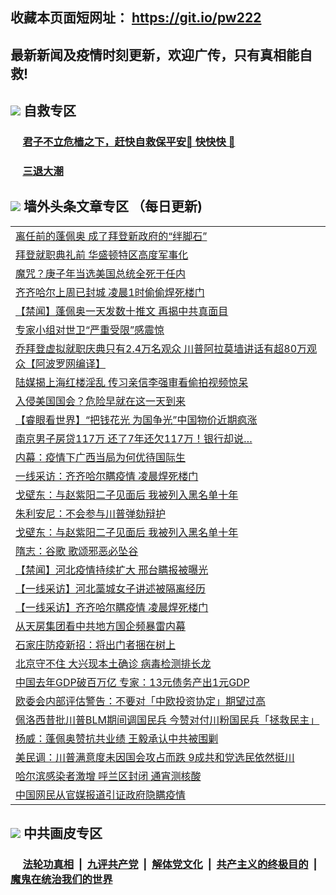 ## 收藏本页面短网址： https://git.io/pw222
## 最新新闻及疫情时刻更新，欢迎广传，只有真相能自救! 

## <img src="https://img.icons8.com/cute-clipart/2x/circled-right.png">  自救专区

 ### &nbsp;&nbsp;&nbsp;&nbsp; [君子不立危樯之下，赶快自救保平安🍎 快快快 📩](https://github.com/pwgy/td/blob/master/README.md)
 
 ### &nbsp;&nbsp;&nbsp;&nbsp; [三退大潮](https://is.gd/fCPoKo) 
 
## <img src="https://img.icons8.com/cute-clipart/2x/circled-right.png"> 墙外头条文章专区 （每日更新)

<Table>
<tr><td colspan="2" align="left"><a href="https://ucfwkpuu.xhuyd.press/?name=c1268433&key=encdeuyadochlaxz&from=pw2">离任前的蓬佩奥 成了拜登新政府的“绊脚石”</a></td></tr>
<tr><td colspan="2" align="left"><a href="https://ucfwkpuu.xhuyd.press/?name=c1268434&key=encdeuyadochlaxz&from=pw2">拜登就职典礼前 华盛顿特区高度军事化</a></td></tr>
<tr><td colspan="2" align="left"><a href="https://ucfwkpuu.xhuyd.press/?name=c1268408&key=encdeuyadochlaxz&from=pw2">魔咒？庚子年当选美国总统全死于任内</a></td></tr>
<tr><td colspan="2" align="left"><a href="https://ucfwkpuu.xhuyd.press/?name=c1268419&key=encdeuyadochlaxz&from=pw2">齐齐哈尔上周已封城 凌晨1时偷偷焊死楼门</a></td></tr>
<tr><td colspan="2" align="left"><a href="https://ucfwkpuu.xhuyd.press/?name=c1268357&key=encdeuyadochlaxz&from=pw2">【禁闻】蓬佩奥一天发数十推文 再揭中共真面目</a></td></tr>
<tr><td colspan="2" align="left"><a href="https://ucfwkpuu.xhuyd.press/?name=c1268410&key=encdeuyadochlaxz&from=pw2">专家小组对世卫“严重受限”感震惊</a></td></tr>
<tr><td colspan="2" align="left"><a href="https://ucfwkpuu.xhuyd.press/?name=c1268361&key=encdeuyadochlaxz&from=pw2">乔拜登虚拟就职庆典只有2.4万名观众 川普阿拉莫墙讲话有超80万观众【阿波罗网编译】</a></td></tr>
<tr><td colspan="2" align="left"><a href="https://ucfwkpuu.xhuyd.press/?name=c1268401&key=encdeuyadochlaxz&from=pw2">陆媒揭上海红楼淫乱 传习亲信李强审看偷拍视频惊呆</a></td></tr>
<tr><td colspan="2" align="left"><a href="https://ucfwkpuu.xhuyd.press/?name=c1268411&key=encdeuyadochlaxz&from=pw2">入侵美国国会？危险早就在这一天到来</a></td></tr>
<tr><td colspan="2" align="left"><a href="https://ucfwkpuu.xhuyd.press/?name=c1268360&key=encdeuyadochlaxz&from=pw2">【睿眼看世界】“把钱花光 为国争光”中国物价近期疯涨</a></td></tr>
<tr><td colspan="2" align="left"><a href="https://ucfwkpuu.xhuyd.press/?name=c1268370&key=encdeuyadochlaxz&from=pw2">南京男子房贷117万 还了7年还欠117万！银行却说…</a></td></tr>
<tr><td colspan="2" align="left"><a href="https://ucfwkpuu.xhuyd.press/?name=c1268430&key=encdeuyadochlaxz&from=pw2">内幕：疫情下广西当局为何优待国际生</a></td></tr>
<tr><td colspan="2" align="left"><a href="https://ucfwkpuu.xhuyd.press/?name=c1268447&key=encdeuyadochlaxz&from=pw2">一线采访：齐齐哈尔瞒疫情 凌晨焊死楼门</a></td></tr>
<tr><td colspan="2" align="left"><a href="https://ucfwkpuu.xhuyd.press/?name=c1268392&key=encdeuyadochlaxz&from=pw2">戈壁东：与赵紫阳二子见面后 我被列入黑名单十年</a></td></tr>
<tr><td colspan="2" align="left"><a href="https://ucfwkpuu.xhuyd.press/?name=c1268371&key=encdeuyadochlaxz&from=pw2">朱利安尼：不会参与川普弹劾辩护</a></td></tr>
<tr><td colspan="2" align="left"><a href="https://ucfwkpuu.xhuyd.press/?name=c1268438&key=encdeuyadochlaxz&from=pw2">戈壁东：与赵紫阳二子见面后 我被列入黑名单十年</a></td></tr>
<tr><td colspan="2" align="left"><a href="https://ucfwkpuu.xhuyd.press/?name=c1268418&key=encdeuyadochlaxz&from=pw2">隋志：谷歌 歌颂邪恶必坠谷</a></td></tr>
<tr><td colspan="2" align="left"><a href="https://ucfwkpuu.xhuyd.press/?name=c1268358&key=encdeuyadochlaxz&from=pw2">【禁闻】河北疫情持续扩大 邢台瞒报被曝光</a></td></tr>
<tr><td colspan="2" align="left"><a href="https://ucfwkpuu.xhuyd.press/?name=c1268436&key=encdeuyadochlaxz&from=pw2">【一线采访】河北藁城女子讲述被隔离经历</a></td></tr>
<tr><td colspan="2" align="left"><a href="https://ucfwkpuu.xhuyd.press/?name=c1268379&key=encdeuyadochlaxz&from=pw2">【一线采访】齐齐哈尔瞒疫情 凌晨焊死楼门</a></td></tr>
<tr><td colspan="2" align="left"><a href="https://ucfwkpuu.xhuyd.press/?name=c1268432&key=encdeuyadochlaxz&from=pw2">从天房集团看中共地方国企频暴雷内幕</a></td></tr>
<tr><td colspan="2" align="left"><a href="https://ucfwkpuu.xhuyd.press/?name=c1268404&key=encdeuyadochlaxz&from=pw2">石家庄防疫新招：将出门者捆在树上</a></td></tr>
<tr><td colspan="2" align="left"><a href="https://ucfwkpuu.xhuyd.press/?name=c1268405&key=encdeuyadochlaxz&from=pw2">北京守不住 大兴现本土确诊 病毒检测排长龙</a></td></tr>
<tr><td colspan="2" align="left"><a href="https://ucfwkpuu.xhuyd.press/?name=c1268407&key=encdeuyadochlaxz&from=pw2">中国去年GDP破百万亿 专家：13元债务产出1元GDP</a></td></tr>
<tr><td colspan="2" align="left"><a href="https://ucfwkpuu.xhuyd.press/?name=c1268388&key=encdeuyadochlaxz&from=pw2">欧委会内部评估警告：不要对「中欧投资协定」期望过高</a></td></tr>
<tr><td colspan="2" align="left"><a href="https://ucfwkpuu.xhuyd.press/?name=c1268396&key=encdeuyadochlaxz&from=pw2">佩洛西昔批川普BLM期间调国民兵 今赞对付川粉国民兵「拯救民主」</a></td></tr>
<tr><td colspan="2" align="left"><a href="https://ucfwkpuu.xhuyd.press/?name=c1268393&key=encdeuyadochlaxz&from=pw2">杨威：蓬佩奥赞抗共业绩 王毅承认中共被围剿</a></td></tr>
<tr><td colspan="2" align="left"><a href="https://ucfwkpuu.xhuyd.press/?name=c1268382&key=encdeuyadochlaxz&from=pw2">美民调：川普满意度未因国会攻占而跌 9成共和党选民依然挺川</a></td></tr>
<tr><td colspan="2" align="left"><a href="https://ucfwkpuu.xhuyd.press/?name=c1268406&key=encdeuyadochlaxz&from=pw2">哈尔滨感染者激增 呼兰区封闭 通宵测核酸</a></td></tr>
<tr><td colspan="2" align="left"><a href="https://ucfwkpuu.xhuyd.press/?name=c1268384&key=encdeuyadochlaxz&from=pw2">中国网民从官媒报道引证政府隐瞒疫情</a></td></tr>

 </Table>

## <img src="https://img.icons8.com/cute-clipart/2x/circled-right.png"> 中共画皮专区


 ### &nbsp;&nbsp;&nbsp;&nbsp; [法轮功真相](https://github.com/begood0513/basic/blob/master/README.md) &nbsp;|&nbsp; [九评共产党](https://github.com/begood0513/9ping.md/blob/master/README.md) &nbsp;|&nbsp; [解体党文化](https://github.com/begood0513/jtdwh.md/blob/master/README.md)   &nbsp;|&nbsp; [共产主义的终极目的](https://github.com/begood0513/gczydzjmd.md/blob/master/README.md) &nbsp;|&nbsp; [魔鬼在统治我们的世界](https://github.com/begood0513/gczydzjmd.md/blob/master/README.md) 


